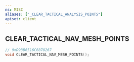 ```yaml
---
ns: MISC
aliases: ["_CLEAR_TACTICAL_ANALYSIS_POINTS"]
apiset: client
---
```

## CLEAR_TACTICAL_NAV_MESH_POINTS

```c
// 0xD93B6516C6878267
void CLEAR_TACTICAL_NAV_MESH_POINTS();
```





